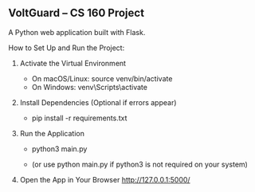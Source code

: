 VoltGuard – CS 160 Project
--------------------------

A Python web application built with Flask.

How to Set Up and Run the Project:

1. Activate the Virtual Environment
   - On macOS/Linux:
     source venv/bin/activate
   - On Windows:
     venv\Scripts\activate

2. Install Dependencies (Optional if errors appear)
   - pip install -r requirements.txt

3. Run the Application
   - python3 main.py
   
   - (or use python main.py if python3 is not required on your system)

4. Open the App in Your Browser
   http://127.0.0.1:5000/
